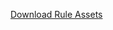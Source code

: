 
[Download Rule Assets
](https://minhaskamal.github.io/DownGit/#/home?url=https://github.com/corticon/templates/blob/main/classic-templates/Security-Transactions-Validation/Security%20Transactions%20Validation.zip)